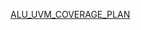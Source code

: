 [ALU_UVM_COVERAGE_PLAN](https://docs.google.com/spreadsheets/d/1id6uZtbrHNH9Z9n4lLPlmrkVAgtXZZ7HWBwYW2_JgoQ/edit?gid=1603529515#gid=1603529515)
